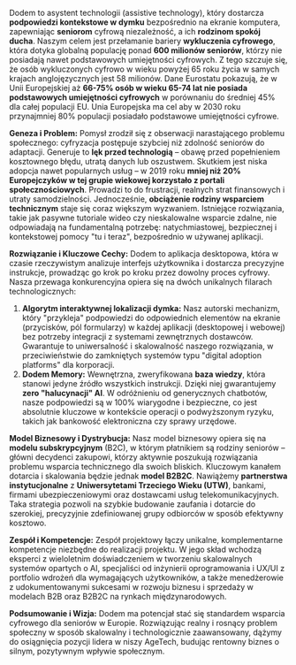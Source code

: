 Dodem to asystent technologii (assistive technology), który dostarcza **podpowiedzi kontekstowe w dymku** bezpośrednio na ekranie komputera, zapewniając **seniorom** cyfrową niezależność, a ich **rodzinom spokój ducha**. Naszym celem jest przełamanie bariery **wykluczenia cyfrowego**, która dotyka globalną populację ponad **600 milionów seniorów**, którzy nie posiadają nawet podstawowych umiejętności cyfrowych. Z tego szczuje się, że osób wykluczonych cyfrowo w wieku powyżej 65 roku życia w samych krajach anglojęzycznych jest 58 milionów.
Dane Eurostatu pokazują, że w Unii Europejskiej aż **66-75% osób w wieku 65-74 lat nie posiada podstawowych umiejętności cyfrowych** w porównaniu do średniej 45% dla całej populacji EU. Unia Europejska ma cel aby w 2030 roku przynajmniej 80% populacji posiadało podstawowe umiejętności cyfrowe.

**Geneza i Problem:** Pomysł zrodził się z obserwacji narastającego problemu społecznego: cyfryzacja postępuje szybciej niż zdolność seniorów do adaptacji. Generuje to **lęk przed technologią** – obawę przed popełnieniem kosztownego błędu, utratą danych lub oszustwem. Skutkiem jest niska adopcja nawet popularnych usług – w 2019 roku **mniej niż 20% Europejczyków w tej grupie wiekowej korzystało z portali społecznościowych**. Prowadzi to do frustracji, realnych strat finansowych i utraty samodzielności. Jednocześnie, **obciążenie rodziny wsparciem technicznym** staje się coraz większym wyzwaniem. Istniejące rozwiązania, takie jak pasywne tutoriale wideo czy nieskalowalne wsparcie zdalne, nie odpowiadają na fundamentalną potrzebę: natychmiastowej, bezpiecznej i kontekstowej pomocy "tu i teraz", bezpośrednio w używanej aplikacji.

**Rozwiązanie i Kluczowe Cechy:** Dodem to aplikacja desktopowa, która w czasie rzeczywistym analizuje interfejs użytkownika i dostarcza precyzyjne instrukcje, prowadząc go krok po kroku przez dowolny proces cyfrowy. Nasza przewaga konkurencyjna opiera się na dwóch unikalnych filarach technologicznych:

1. **Algorytm interaktywnej lokalizacji dymka:** Nasz autorski mechanizm, który "przykleja" podpowiedzi do odpowiednich elementów na ekranie (przycisków, pól formularzy) w każdej aplikacji (desktopowej i webowej) bez potrzeby integracji z systemami zewnętrznych dostawców. Gwarantuje to uniwersalność i skalowalność naszego rozwiązania, w przeciwieństwie do zamkniętych systemów typu "digital adoption platforms" dla korporacji.
2. **Dodem Memory:** Wewnętrzna, zweryfikowana **baza wiedzy**, która stanowi jedyne źródło wszystkich instrukcji. Dzięki niej gwarantujemy **zero "halucynacji" AI**. W odróżnieniu od generycznych chatbotów, nasze podpowiedzi są w 100% wiarygodne i bezpieczne, co jest absolutnie kluczowe w kontekście operacji o podwyższonym ryzyku, takich jak bankowość elektroniczna czy sprawy urzędowe.

**Model Biznesowy i Dystrybucja:** Nasz model biznesowy opiera się na **modelu subskrypcyjnym** (B2C), w którym płatnikiem są rodziny seniorów – główni decydenci zakupowi, którzy aktywnie poszukują rozwiązania problemu wsparcia technicznego dla swoich bliskich. Kluczowym kanałem dotarcia i skalowania będzie jednak **model B2B2C**. Nawiążemy **partnerstwa instytucjonalne** z **Uniwersytetami Trzeciego Wieku (UTW)**, bankami, firmami ubezpieczeniowymi oraz dostawcami usług telekomunikacyjnych. Taka strategia pozwoli na szybkie budowanie zaufania i dotarcie do szerokiej, precyzyjnie zdefiniowanej grupy odbiorców w sposób efektywny kosztowo.

**Zespół i Kompetencje:** Zespół projektowy łączy unikalne, komplementarne kompetencje niezbędne do realizacji projektu. W jego skład wchodzą eksperci z wieloletnim doświadczeniem w tworzeniu skalowalnych systemów opartych o AI, specjaliści od inżynierii oprogramowania i UX/UI z portfolio wdrożeń dla wymagających użytkowników, a także menedżerowie z udokumentowanymi sukcesami w rozwoju biznesu i sprzedaży w modelach B2B oraz B2B2C na rynkach międzynarodowych.

**Podsumowanie i Wizja:** Dodem ma potencjał stać się standardem wsparcia cyfrowego dla seniorów w Europie. Rozwiązując realny i rosnący problem społeczny w sposób skalowalny i technologicznie zaawansowany, dążymy do osiągnięcia pozycji lidera w niszy AgeTech, budując rentowny biznes o silnym, pozytywnym wpływie społecznym.
